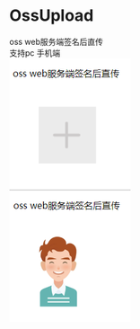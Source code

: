 # OssUpload
oss web服务端签名后直传  
支持pc 手机端  
![图片说明1](https://github.com/Pangnz/OssUpload/blob/master/img/before.png)  
![图片说明2](https://github.com/Pangnz/OssUpload/blob/master/img/after.png)  
